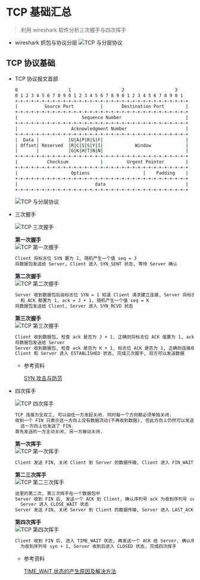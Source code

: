 # TCP 基础汇总
> 利用 wireshark 软件分析三次握手与四次挥手

* wireshark 抓包与协议分层
    <img :src="$withBase('/image/network/tcp_basic_wireshark_001.png')" alt="TCP 与分层协议">

## TCP 协议基础

* TCP 协议报文首部

    ```bash
    0                   1                   2                   3
    0 1 2 3 4 5 6 7 8 9 0 1 2 3 4 5 6 7 8 9 0 1 2 3 4 5 6 7 8 9 0 1
    +-+-+-+-+-+-+-+-+-+-+-+-+-+-+-+-+-+-+-+-+-+-+-+-+-+-+-+-+-+-+-+-+
    |          Source Port          |       Destination Port        |
    +-+-+-+-+-+-+-+-+-+-+-+-+-+-+-+-+-+-+-+-+-+-+-+-+-+-+-+-+-+-+-+-+
    |                        Sequence Number                        |
    +-+-+-+-+-+-+-+-+-+-+-+-+-+-+-+-+-+-+-+-+-+-+-+-+-+-+-+-+-+-+-+-+
    |                    Acknowledgment Number                      |
    +-+-+-+-+-+-+-+-+-+-+-+-+-+-+-+-+-+-+-+-+-+-+-+-+-+-+-+-+-+-+-+-+
    |  Data |           |U|A|P|R|S|F|                               |
    | Offset| Reserved  |R|C|S|S|Y|I|            Window             |
    |       |           |G|K|H|T|N|N|                               |
    +-+-+-+-+-+-+-+-+-+-+-+-+-+-+-+-+-+-+-+-+-+-+-+-+-+-+-+-+-+-+-+-+
    |           Checksum            |         Urgent Pointer        |
    +-+-+-+-+-+-+-+-+-+-+-+-+-+-+-+-+-+-+-+-+-+-+-+-+-+-+-+-+-+-+-+-+
    |                    Options                    |    Padding    |
    +-+-+-+-+-+-+-+-+-+-+-+-+-+-+-+-+-+-+-+-+-+-+-+-+-+-+-+-+-+-+-+-+
    |                             data                              |
    +-+-+-+-+-+-+-+-+-+-+-+-+-+-+-+-+-+-+-+-+-+-+-+-+-+-+-+-+-+-+-+-+
    ```

    <img :src="$withBase('/image/network/tcp_basic_wireshark_002.png')" alt="TCP 与分层协议">

* 三次握手

    <img :src="$withBase('/image/network/tcp_connect_wireshark_001.png')" alt="TCP 三次握手">

    **第一次握手**<br>
    <img :src="$withBase('/image/network/tcp_connect_wireshark_002.png')" alt="TCP 第一次握手">

    ```bash
    Client 将标志位 SYN 置为 1, 随机产生一个值 seq = J
    将数据包发送给 Server, Client 进入 SYN_SENT 状态, 等待 Server 确认
    ```

    **第二次握手**<br>
    <img :src="$withBase('/image/network/tcp_connect_wireshark_003.png')" alt="TCP 第二次握手">

    ```bash
    Server 收到数据包后由标志位 SYN = 1 知道 Client 请求建立连接, Server 将标志位 SYN
      和 ACK 都置为 1, ack = J + 1, 随机产生一个值 seq = K
    将数据包发送给 Client, Server 进入 SYN_RCVD 状态
    ```

    **第三次握手**<br>
    <img :src="$withBase('/image/network/tcp_connect_wireshark_004.png')" alt="TCP 第三次握手">

    ```bash
    Client 收到数据包, 检查 ack 是否为 J + 1, 正确则将标志位 ACK 值置为 1, ack = K + 1
    将数据包发送给 Server
    Server 收到数据包, 检查 ack 是否为 K + 1, 标志位 ACK 是否为 1, 正确则连接成功.
    Client 和 Server 进入 ESTABLISHED 状态, 完成三次握手, 双方可以发送数据
    ```

    - 参考资料

        [SYN 攻击与防范](https://www.cnblogs.com/huskiesir/p/10212053.html)

* 四次挥手

    <img :src="$withBase('/image/network/tcp_close_wireshark_001.png')" alt="TCP 四次挥手">

    ```bash
    TCP 连接为全双工, 可以由任一方发起关闭. 同时每一个方向都必须单独关闭.
    收到一个 FIN 只表示这一方向上没有数据流动(不再收到数据), 但此方向上仍然可以发送数据, 直到
      这一方向上也发送了 FIN.
    首先发送的一方主动关闭, 另一方被动关闭.
    ```

    **第一次挥手**<br>
    <img :src="$withBase('/image/network/tcp_close_wireshark_002.png')" alt="TCP 第一次挥手">

    ```bash
    Client 发送 FIN, 关闭 Client 到 Server 的数据传输, Client 进入 FIN_WAIT_1 状态
    ```

    **第二三次挥手**<br>
    <img :src="$withBase('/image/network/tcp_close_wireshark_003.png')" alt="TCP 第二三次挥手">

    ```bash
    这里的第二次, 第三次挥手在一个数据包中
    Server 收到 FIN 后, 发送一个 ACK 到 Client, 确认序列号 ack 为收到序列号 seq + 1,
      Server 进入 CLOSE_WAIT 状态
    Server 发送 FIN, 关闭 Server 到 Client 的数据传输, Server 进入 LAST_ACK 状态
    ```

    **第四次挥手**<br>
    <img :src="$withBase('/image/network/tcp_close_wireshark_004.png')" alt="TCP 第四次挥手">

    ```bash
    Client 收到 FIN 后, 进入 TIME_WAIT 状态, 再发送一个 ACK 给 Server, 确认序列号 ack
      为收到序列号 syn + 1, Server 收到后进入 CLOSED 状态, 完成四次挥手
    ```

    - 参考资料

        [TIME_WAIT 状态的产生原因及解决方法](https://blog.csdn.net/knowledgebao/article/details/84626238?depth_1-utm_source=distribute.pc_relevant.none-task&utm_source=distribute.pc_relevant.none-task)